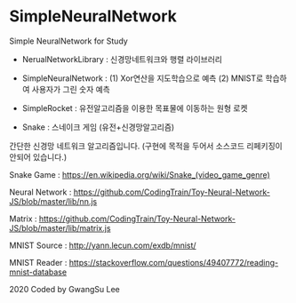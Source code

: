 ﻿# SimpleNeuralNetwork
Simple NeuralNetwork for Study


+ NerualNetworkLibrary : 신경망네트워크와 행렬 라이브러리

+ SimpleNeuralNetwork : (1) Xor연산을 지도학습으로 예측 (2) MNIST로 학습하여 사용자가 그린 숫자 예측

+ SimpleRocket : 유전알고리즘을 이용한 목표물에 이동하는 원형 로켓

+ Snake : 스네이크 게임 (유전+신경망알고리즘)




간단한 신경망 네트워크 알고리즘입니다.
(구현에 목적을 두어서 소스코드 리페키징이 안되어 있습니다.)




Snake Game : https://en.wikipedia.org/wiki/Snake_(video_game_genre)

Neural Network : https://github.com/CodingTrain/Toy-Neural-Network-JS/blob/master/lib/nn.js

Matrix : https://github.com/CodingTrain/Toy-Neural-Network-JS/blob/master/lib/matrix.js

MNIST Source : http://yann.lecun.com/exdb/mnist/

MNIST Reader : https://stackoverflow.com/questions/49407772/reading-mnist-database




2020 Coded by GwangSu Lee
